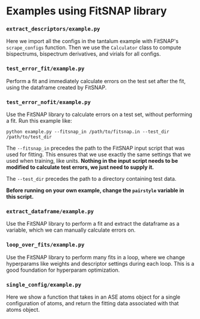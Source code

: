 # Examples using FitSNAP library

### `extract_descriptors/example.py`

Here we import all the configs in the tantalum example with FitSNAP's `scrape_configs` function.
Then we use the `Calculator` class to compute bispectrums, bispectrum derivatives, and virials for
all configs.

### `test_error_fit/example.py`

Perform a fit and immediately calculate errors on the test set after the fit, using the dataframe
created by FitSNAP. 

### `test_error_nofit/example.py`

Use the FitSNAP library to calculate errors on a test set, without performing a fit. Run this 
example like:

`python example.py --fitsnap_in /path/to/fitsnap.in --test_dir /path/to/test_dir`

The `--fitsnap_in` precedes the path to the FitSNAP input script that was used for fitting. This 
ensures that we use exactly the same settings that we used when training, like units. **Nothing in
the input script needs to be modified to calculate test errors, we just need to supply it.**

The `--test_dir` precedes the path to a directory containing test data.

**Before running on your own example, change the `pairstyle` variable in this script.**

### `extract_dataframe/example.py`

Use the FitSNAP library to perform a fit and extract the dataframe as a variable, which we can 
manually calculate errors on.

### `loop_over_fits/example.py` 

Use the FitSNAP library to perform many fits in a loop, where we change hyperparams like weights
and descriptor settings during each loop. This is a good foundation for hyperparam optimization.

### `single_config/example.py`

Here we show a function that takes in an ASE atoms object for a single configuration of atoms, and
return the fitting data associated with that atoms object. 
